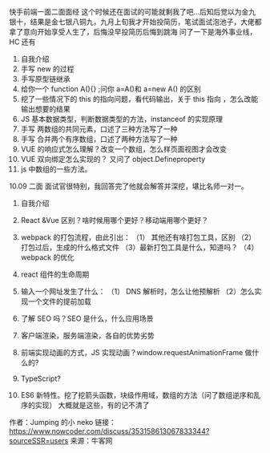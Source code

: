 快手前端一面二面面经
这个时候还在面试的可能就剩我了吧…后知后觉以为金九银十，结果是金七银八铜九，九月上旬我才开始投简历，笔试面试泡池子，大佬都拿了意向开始享受人生了，后悔没早投简历后悔到跳海
问了一下是海外事业线，HC 还有

1. 自我介绍
2. 手写 new 的过程
3. 手写原型链继承
4. 给你一个 function A(){} ;问你 a=A()和 a=new A() 的区别
5. 挖了一些情况下的 this 的指向问题，看代码输出，关于 this 指向 ，怎么改能输出想要的结果
6. JS 基本数据类型，判断数据类型的方法，instanceof 的实现原理
7. 手写 两数组的共同元素，口述了三种方法写了一种
8. 手写 合并两个有序数组，口述了两种方法写了一种
9. VUE 的响应式怎么理解？改变一个数组，怎么样页面视图才会改变
10. VUE 双向绑定怎么实现的？ 又问了 object.Defineproperty
11. js 中数组的一些方法。

10.09 二面
面试官很特别，我回答完了他就会解答并深挖，堪比名师一对一。

1. 自我介绍
2. React &Vue 区别？啥时候用哪个更好？移动端用哪个更好？
3. webpack 的打包流程，由此引出：
   （1） 其他还有啥打包工具，区别
   （2）打包过后，生成的什么格式文件
   （3）最新打包工具是什么，知道吗？
   （4） webpack 的优化
4. react 组件的生命周期
5. 输入一个网址发生了什么：
   （1） DNS 解析时，怎么让他预解析
   （2）怎么实现一个文件的提前加载
6. 了解 SEO 吗？SEO 是什么，什么应用场景
7. 客户端渲染，服务端渲染，各自的优势劣势
8. 前端实现动画的方式，JS 实现动画？window.requestAnimationFrame 做什么的?
9. TypeScript?

10. ES6 新特性。挖了挖箭头函数，块级作用域，数组的方法（问了数组逆序和乱序的实现）
    大概就是这些，有的记不清了

作者：Jumping 的小 neko
链接：https://www.nowcoder.com/discuss/353158613067833344?sourceSSR=users
来源：牛客网
